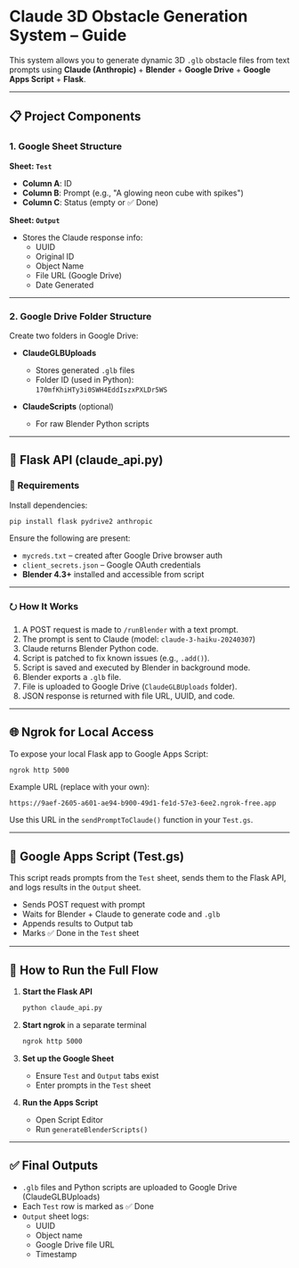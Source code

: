# Claude 3D Obstacle Generation System – Guide

This system allows you to generate dynamic 3D `.glb` obstacle files from text prompts using **Claude (Anthropic)** + **Blender** + **Google Drive** + **Google Apps Script** + **Flask**.

---

## 📋 Project Components

### 1. Google Sheet Structure

**Sheet: `Test`**
- **Column A**: ID  
- **Column B**: Prompt (e.g., "A glowing neon cube with spikes")  
- **Column C**: Status (empty or ✅ Done)

**Sheet: `Output`**
- Stores the Claude response info:
  - UUID  
  - Original ID  
  - Object Name  
  - File URL (Google Drive)  
  - Date Generated  

---

### 2. Google Drive Folder Structure

Create two folders in Google Drive:

- **ClaudeGLBUploads**  
  - Stores generated `.glb` files  
  - Folder ID (used in Python):  
    `170mfKhiHTy3i0SWH4EddIszxPXLDr5WS`

- **ClaudeScripts** (optional)  
  - For raw Blender Python scripts

---

## 🐍 Flask API (claude_api.py)

### 🔧 Requirements

Install dependencies:
```bash
pip install flask pydrive2 anthropic
```

Ensure the following are present:
- `mycreds.txt` – created after Google Drive browser auth
- `client_secrets.json` – Google OAuth credentials
- **Blender 4.3+** installed and accessible from script

---

### ⭮️ How It Works

1. A POST request is made to `/runBlender` with a text prompt.
2. The prompt is sent to Claude (model: `claude-3-haiku-20240307`)
3. Claude returns Blender Python code.
4. Script is patched to fix known issues (e.g., `.add()`).
5. Script is saved and executed by Blender in background mode.
6. Blender exports a `.glb` file.
7. File is uploaded to Google Drive (`ClaudeGLBUploads` folder).
8. JSON response is returned with file URL, UUID, and code.

---

## 🌐 Ngrok for Local Access

To expose your local Flask app to Google Apps Script:

```bash
ngrok http 5000
```

Example URL (replace with your own):
```
https://9aef-2605-a601-ae94-b900-49d1-fe1d-57e3-6ee2.ngrok-free.app
```

Use this URL in the `sendPromptToClaude()` function in your `Test.gs`.

---

## 📄 Google Apps Script (Test.gs)

This script reads prompts from the `Test` sheet, sends them to the Flask API, and logs results in the `Output` sheet.

- Sends POST request with prompt
- Waits for Blender + Claude to generate code and `.glb`
- Appends results to Output tab
- Marks ✅ Done in the `Test` sheet

---

## 🧲 How to Run the Full Flow

1. **Start the Flask API**  
   ```bash
   python claude_api.py
   ```

2. **Start ngrok** in a separate terminal  
   ```bash
   ngrok http 5000
   ```

3. **Set up the Google Sheet**  
   - Ensure `Test` and `Output` tabs exist  
   - Enter prompts in the `Test` sheet

4. **Run the Apps Script**
   - Open Script Editor
   - Run `generateBlenderScripts()`

---

## ✅ Final Outputs

- `.glb` files and Python scripts are uploaded to Google Drive (ClaudeGLBUploads)
- Each `Test` row is marked as ✅ Done
- `Output` sheet logs:
  - UUID
  - Object name
  - Google Drive file URL
  - Timestamp

